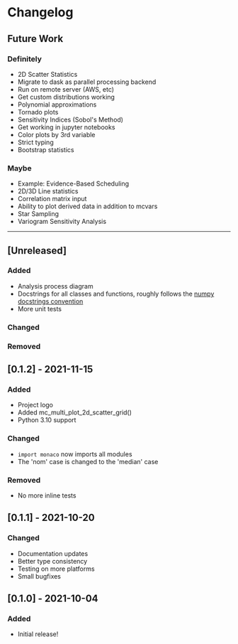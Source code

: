 # Changelog

## Future Work
### Definitely
- 2D Scatter Statistics
- Migrate to dask as parallel processing backend
- Run on remote server (AWS, etc)
- Get custom distributions working
- Polynomial approximations
- Tornado plots
- Sensitivity Indices (Sobol's Method)
- Get working in jupyter notebooks
- Color plots by 3rd variable
- Strict typing
- Bootstrap statistics
### Maybe
- Example: Evidence-Based Scheduling
- 2D/3D Line statistics
- Correlation matrix input
- Ability to plot derived data in addition to mcvars
- Star Sampling
- Variogram Sensitivity Analysis

----

## [Unreleased]
### Added    
* Analysis process diagram
* Docstrings for all classes and functions, roughly follows the [numpy docstrings convention](https://numpydoc.readthedocs.io/en/latest/format.html)
* More unit tests
### Changed    
### Removed    


## [0.1.2] - 2021-11-15
### Added    
* Project logo
* Added mc_multi_plot_2d_scatter_grid()
* Python 3.10 support
### Changed
* `import monaco` now imports all modules
* The 'nom' case is changed to the 'median' case
### Removed    
* No more inline tests

## [0.1.1] - 2021-10-20
### Changed
* Documentation updates
* Better type consistency
* Testing on more platforms
* Small bugfixes

## [0.1.0] - 2021-10-04
### Added
* Initial release!
